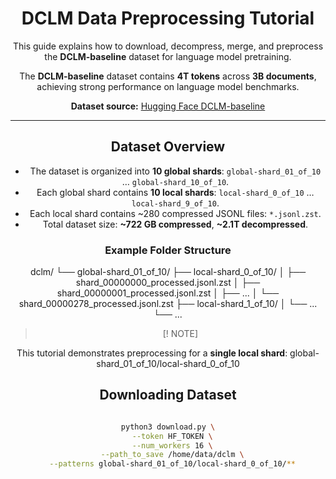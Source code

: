 <div align="center">

# DCLM Data Preprocessing Tutorial

This guide explains how to download, decompress, merge, and preprocess the **DCLM-baseline** dataset for language model pretraining.  

The **DCLM-baseline** dataset contains **4T tokens** across **3B documents**, achieving strong performance on language model benchmarks.

**Dataset source:** [Hugging Face DCLM-baseline](https://huggingface.co/datasets/mlfoundations/dclm-baseline-1.0/tree/main/global-shard_01_of_10)

---

## Dataset Overview

- The dataset is organized into **10 global shards**: `global-shard_01_of_10` … `global-shard_10_of_10`.  
- Each global shard contains **10 local shards**: `local-shard_0_of_10` … `local-shard_9_of_10`.  
- Each local shard contains ~280 compressed JSONL files: `*.jsonl.zst`.  
- Total dataset size: **~722 GB compressed**, **~2.1T decompressed**.

### Example Folder Structure

dclm/
└── global-shard_01_of_10/
├── local-shard_0_of_10/
│ ├── shard_00000000_processed.jsonl.zst
│ ├── shard_00000001_processed.jsonl.zst
│ ├── ...
│ └── shard_00000278_processed.jsonl.zst
├── local-shard_1_of_10/
│ └── ...
└── ...

> [! NOTE]

This tutorial demonstrates preprocessing for a **single local shard**: global-shard_01_of_10/local-shard_0_of_10

## Downloading Dataset

```bash

python3 download.py \
  --token HF_TOKEN \
  --num_workers 16 \
  --path_to_save /home/data/dclm \
  --patterns global-shard_01_of_10/local-shard_0_of_10/**

```